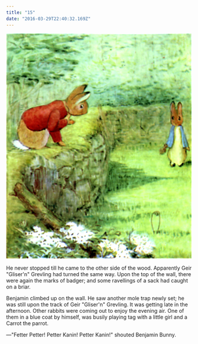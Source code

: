 ```yaml
---
title: "15"
date: "2016-03-29T22:40:32.169Z"
---
```


![Geir Gliser'n Grevling & Herr Havre Rev](./image017.jpg)


He never stopped till he came to the other side of the wood. Apparently Geir "Gliser'n" Grevling had turned the same way. Upon the top of the wall, there were again the marks of badger; and some ravellings of a sack had caught on a briar.

Benjamin climbed up on the wall. He saw another mole trap newly set; he was still upon the track of Geir "Gliser'n" Grevling. It was getting late in the afternoon. Other rabbits were coming out to enjoy the evening air. One of them in a blue coat by himself, was busily playing tag with a little girl and a Carrot the parrot.

—"Fetter Petter! Petter Kanin! Petter Kanin!" shouted Benjamin Bunny.<br/>

<!--
–"Et sverd!" sa Lillian<br/>
–"Et sverd!" sa Lillian<br/> -->